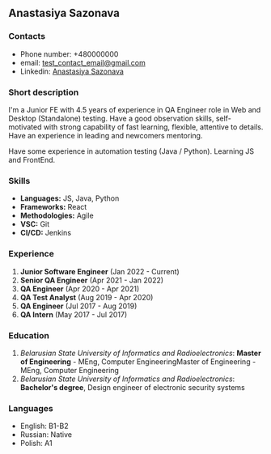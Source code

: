 ## Anastasiya Sazonava

### Contacts
* Phone number: +480000000
* email: test_contact_email@gmail.com
* Linkedin: [Anastasiya Sazonava](https://www.linkedin.com/in/anastasia-sazonova-a618b0133/)

### Short description
I'm a Junior FE with 4.5 years of experience in QA Engineer role in Web and Desktop (Standalone) testing. Have a good observation skills, self-motivated with strong capability of fast learning, flexible, attentive to details. Have an experience in leading and newcomers mentoring.

Have some experience in automation testing (Java / Python).
Learning JS and FrontEnd.

### Skills
* **Languages:** JS, Java, Python
* **Frameworks:** React
* **Methodologies:** Agile
* **VSC:** Git
* **CI/CD:** Jenkins

### Experience
1. **Junior Software Engineer** (Jan 2022 - Current)
2. **Senior QA Engineer** (Apr 2021 - Jan 2022)
3. **QA Engineer** (Apr 2020 - Apr 2021)
4. **QA Test Analyst** (Aug 2019 - Apr 2020)
5. **QA Engineer** (Jul 2017 - Aug 2019)
6. **QA Intern** (May 2017 - Jul 2017)

### Education
1. _Belarusian State University of Informatics and Radioelectronics_: **Master of Engineering** - MEng, Computer EngineeringMaster of Engineering - MEng, Computer Engineering
2. _Belarusian State University of Informatics and Radioelectronics_: **Bachelor's degree**, Design engineer of electronic security systems

### Languages
* English: B1-B2
* Russian: Native
* Polish: A1